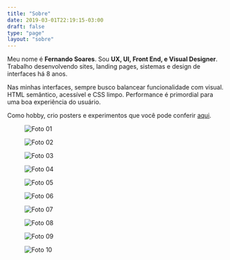 ```yaml
---
title: "Sobre"
date: 2019-03-01T22:19:15-03:00
draft: false
type: "page"
layout: "sobre"
---
```


Meu nome é **Fernando Soares**.
Sou **UX, UI, Front End, e Visual Designer**.
Trabalho desenvolvendo sites, landing pages, sistemas e design de interfaces há 8 anos.

Nas minhas interfaces, sempre busco balancear funcionalidade com visual. HTML semântico, acessível e CSS limpo. Performance é primordial para uma boa experiência do usuário.

Como hobby, crio posters e experimentos que você pode conferir [aqui](https://instagram.com/frrrnd.design).

<div class="grid-container">
    <div class="slot">
        <figure>
            <img src="{{ .Site.BaseURL }}uploads/fotos/01.jpg" alt="Foto 01">
        </figure>
    </div>
    <div class="slot">
        <figure>
            <img src="{{ .Site.BaseURL }}uploads/fotos/02.jpg" alt="Foto 02">
        </figure>
    </div>
    <div class="slot">
        <figure>
            <img src="{{ .Site.BaseURL }}uploads/fotos/03.jpg" alt="Foto 03">
        </figure>
    </div>
    <div class="slot">
        <figure>
            <img src="{{ .Site.BaseURL }}uploads/fotos/04.jpg" alt="Foto 04">
        </figure>
    </div>
    <div class="slot">
        <figure>
            <img src="{{ .Site.BaseURL }}uploads/fotos/05.jpg" alt="Foto 05">
        </figure>
    </div>
    <div class="slot">
        <figure>
            <img src="{{ .Site.BaseURL }}uploads/fotos/06.jpg" alt="Foto 06">
        </figure>
    </div>
    <div class="slot">
        <figure>
            <img src="{{ .Site.BaseURL }}uploads/fotos/07.jpg" alt="Foto 07">
        </figure>
    </div>
    <div class="slot">
        <figure>
            <img src="{{ .Site.BaseURL }}uploads/fotos/08.jpg" alt="Foto 08">
        </figure>
    </div>
    <div class="slot">
        <figure>
            <img src="{{ .Site.BaseURL }}uploads/fotos/09.jpg" alt="Foto 09">
        </figure>
    </div>
    <div class="slot">
        <figure>
            <img src="{{ .Site.BaseURL }}uploads/fotos/10.jpg" alt="Foto 10">
        </figure>
    </div>
</div>